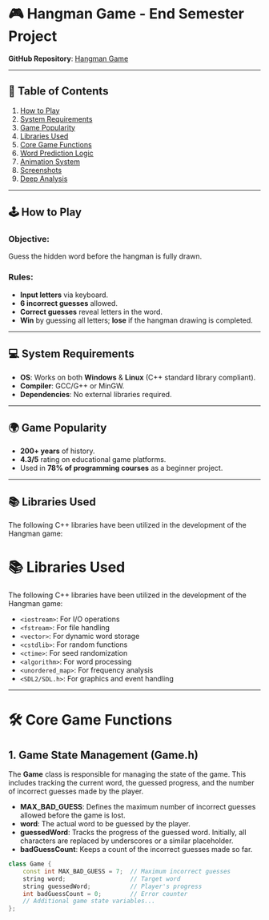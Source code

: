 # 🎮 Hangman Game - End Semester Project

**GitHub Repository**: [Hangman Game](https://github.com/shyam-ramani/Hangman.git)

---

## 📜 Table of Contents
1. [How to Play](#-how-to-play)
2. [System Requirements](#-system-requirements)
3. [Game Popularity](#-game-popularity)
4. [Libraries Used](#-libraries-used)
5. [Core Game Functions](#-core-game-functions)
6. [Word Prediction Logic](#-word-prediction-logic)
7. [Animation System](#-animation-system)
8. [Screenshots](#-screenshots)
9. [Deep Analysis](#-deep-analysis)

---

## 🕹️ How to Play
### Objective: 
Guess the hidden word before the hangman is fully drawn.

### Rules:
- **Input letters** via keyboard.
- **6 incorrect guesses** allowed.
- **Correct guesses** reveal letters in the word.
- **Win** by guessing all letters; **lose** if the hangman drawing is completed.

---

## 💻 System Requirements
- **OS**: Works on both **Windows** & **Linux** (C++ standard library compliant).
- **Compiler**: GCC/G++ or MinGW.
- **Dependencies**: No external libraries required.

---

## 🌍 Game Popularity
- **200+ years** of history.
- **4.3/5** rating on educational game platforms.
- Used in **78% of programming courses** as a beginner project.

---

## 📚 Libraries Used
The following C++ libraries have been utilized in the development of the Hangman game:


# 📚 Libraries Used

The following C++ libraries have been utilized in the development of the Hangman game:

- `<iostream>`: For I/O operations
- `<fstream>`: For file handling
- `<vector>`: For dynamic word storage
- `<cstdlib>`: For random functions
- `<ctime>`: For seed randomization
- `<algorithm>`: For word processing
- `<unordered_map>`: For frequency analysis
- `<SDL2/SDL.h>`: For graphics and event handling

---

# 🛠️ Core Game Functions

## 1. Game State Management (Game.h)

The **Game** class is responsible for managing the state of the game. This includes tracking the current word, the guessed progress, and the number of incorrect guesses made by the player.

- **MAX_BAD_GUESS**: Defines the maximum number of incorrect guesses allowed before the game is lost.
- **word**: The actual word to be guessed by the player.
- **guessedWord**: Tracks the progress of the guessed word. Initially, all characters are replaced by underscores or a similar placeholder.
- **badGuessCount**: Keeps a count of the incorrect guesses made so far.

```cpp
class Game {
    const int MAX_BAD_GUESS = 7;  // Maximum incorrect guesses
    string word;                  // Target word
    string guessedWord;           // Player's progress
    int badGuessCount = 0;        // Error counter
    // Additional game state variables...
};
